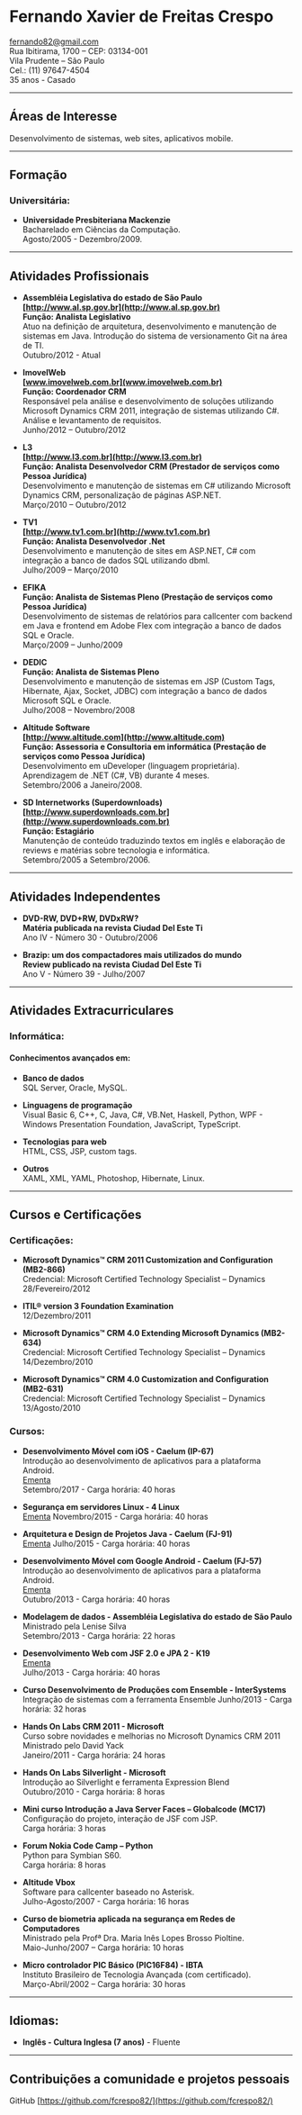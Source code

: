 # Fernando Xavier de Freitas Crespo

[fernando82@gmail.com](fernando82@gmail.com)  
Rua Ibitirama, 1700 – CEP: 03134-001  
Vila Prudente – São Paulo  
Cel.: (11) 97647-4504  
35 anos - Casado  


***
## Áreas de Interesse

Desenvolvimento de sistemas, web sites, aplicativos mobile.

***
## Formação

### Universitária:

* **Universidade Presbiteriana Mackenzie**  
Bacharelado em Ciências da Computação.  
Agosto/2005 - Dezembro/2009.  

***
## Atividades Profissionais

* **Assembléia Legislativa do estado de São Paulo  
[http://www.al.sp.gov.br](http://www.al.sp.gov.br)**  
**Função: Analista Legislativo**  
Atuo na definição de arquitetura, desenvolvimento e manutenção de sistemas em Java. Introdução do sistema de versionamento Git na área de TI.    
Outubro/2012 - Atual  

* **ImovelWeb  
[www.imovelweb.com.br](www.imovelweb.com.br)**  
**Função: Coordenador CRM**  
Responsável pela análise e desenvolvimento de soluções utilizando Microsoft Dynamics CRM 2011, integração de sistemas utilizando C#. Análise e levantamento de requisitos.  
Junho/2012 – Outubro/2012  

* **L3  
[http://www.l3.com.br](http://www.l3.com.br)**  
**Função: Analista Desenvolvedor CRM (Prestador de serviços como Pessoa Jurídica)**  
Desenvolvimento e manutenção de sistemas em C# utilizando Microsoft Dynamics CRM, personalização de páginas ASP.NET.  
Março/2010 – Outubro/2012  

* **TV1  
[http://www.tv1.com.br](http://www.tv1.com.br)**  
**Função: Analista Desenvolvedor .Net**  
Desenvolvimento e manutenção de sites em ASP.NET, C# com integração a banco de dados SQL utilizando dbml.  
Julho/2009 – Março/2010  

* **EFIKA**  
**Função: Analista de Sistemas Pleno (Prestação de serviços como Pessoa Jurídica)**  
Desenvolvimento de sistemas de relatórios para callcenter com backend em Java e frontend em Adobe Flex com integração a banco de dados SQL e Oracle.  
Março/2009 – Junho/2009  

* **DEDIC**  
**Função: Analista de Sistemas Pleno**  
Desenvolvimento e manutenção de sistemas em JSP (Custom Tags, Hibernate, Ajax, Socket, JDBC) com integração a banco de dados Microsoft SQL e Oracle.  
Julho/2008 – Novembro/2008  

* **Altitude Software  
[http://www.altitude.com](http://www.altitude.com)**  
**Função: Assessoria e Consultoria em informática (Prestação de serviços como Pessoa Jurídica)**  
Desenvolvimento em uDeveloper (linguagem proprietária). Aprendizagem de .NET (C#, VB) durante 4 meses.  
Setembro/2006 a Janeiro/2008.  

* **SD Internetworks (Superdownloads)  
[http://www.superdownloads.com.br](http://www.superdownloads.com.br)**  
**Função: Estagiário**  
Manutenção de conteúdo traduzindo textos em inglês e elaboração de reviews e matérias sobre tecnologia e informática.  
Setembro/2005 a Setembro/2006.  

***
## Atividades Independentes

* **DVD-RW, DVD+RW, DVDxRW?**  
**Matéria publicada na revista Ciudad Del Este Ti**  
Ano IV - Número 30 - Outubro/2006  

* **Brazip: um dos compactadores mais utilizados do mundo**  
**Review publicado na revista Ciudad Del Este Ti**  
Ano V - Número 39 - Julho/2007  

***
## Atividades Extracurriculares

### Informática:
#### Conhecimentos avançados em:
* **Banco de dados**  
SQL Server, Oracle, MySQL.  

* **Linguagens de programação**  
Visual Basic 6, C++, C, Java, C#, VB.Net, Haskell, Python, WPF - Windows Presentation Foundation, JavaScript, TypeScript.  

* **Tecnologias para web**  
HTML, CSS, JSP, custom tags.  

* **Outros**  
XAML, XML, YAML, Photoshop, Hibernate, Linux.  

***
## Cursos e Certificações

### Certificações:

* **Microsoft Dynamics™ CRM 2011 Customization and Configuration (MB2-866)**  
Credencial: Microsoft Certified Technology Specialist – Dynamics  
28/Fevereiro/2012  

* **ITIL® version 3 Foundation Examination**  
12/Dezembro/2011  

* **Microsoft Dynamics™ CRM 4.0 Extending Microsoft Dynamics (MB2-634)**  
Credencial: Microsoft Certified Technology Specialist – Dynamics  
14/Dezembro/2010  

* **Microsoft Dynamics™ CRM 4.0 Customization and Configuration (MB2-631)**  
Credencial: Microsoft Certified Technology Specialist – Dynamics  
13/Agosto/2010  

### Cursos:

* **Desenvolvimento Móvel com iOS - Caelum (IP-67)**  
Introdução ao desenvolvimento de aplicativos para a plataforma Android.  
[Ementa](https://www.caelum.com.br/curso-ios-iphone-ipad/#ementa)  
Setembro/2017 - Carga horária: 40 horas 
 
* **Segurança em servidores Linux - 4 Linux**  
[Ementa](https://www.4linux.com.br/curso/seguranca-em-servidores-linux)
Novembro/2015 - Carga horária: 40 horas 

* **Arquitetura e Design de Projetos Java - Caelum (FJ-91)**  
[Ementa](https://www.caelum.com.br/curso-arquitetura-java/#ementa)
Julho/2015 - Carga horária: 40 horas 

* **Desenvolvimento Móvel com Google Android - Caelum (FJ-57)**  
Introdução ao desenvolvimento de aplicativos para a plataforma Android.  
[Ementa](https://www.caelum.com.br/curso-android/#ementa)  
Outubro/2013 - Carga horária: 40 horas  

* **Modelagem de dados - Assembléia Legislativa do estado de São Paulo**  
Ministrado pela Lenise Silva  
Setembro/2013 - Carga horária: 22 horas  

* **Desenvolvimento Web com JSF 2.0 e JPA 2 - K19**  
[Ementa](http://www.k19.com.br/cursos/desenvolvimento-web-com-jsf2-e-jpa2#ementa)  
Julho/2013 - Carga horária: 40 horas

* **Curso Desenvolvimento de Produções com Ensemble - InterSystems**  
Integração de sistemas com a ferramenta Ensemble
Junho/2013 - Carga horária: 32 horas

* **Hands On Labs CRM 2011 - Microsoft**  
Curso sobre novidades e melhorias no Microsoft Dynamics CRM 2011  
Ministrado pelo David Yack  
Janeiro/2011 - Carga horária: 24 horas  

* **Hands On Labs Silverlight - Microsoft**  
Introdução ao Silverlight e ferramenta Expression Blend  
Outubro/2010 - Carga horária: 8 horas  

* **Mini curso Introdução a Java Server Faces – Globalcode (MC17)**    
Configuração do projeto, interação de JSF com JSP.  
Carga horária: 3 horas  

* **Forum Nokia Code Camp – Python**  
Python para Symbian S60.  
Carga horária: 8 horas  

* **Altitude Vbox**  
Software para callcenter baseado no Asterisk.  
Julho-Agosto/2007 - Carga horária: 16 horas  

* **Curso de biometria aplicada na segurança em Redes de Computadores**  
Ministrado pela Profª Dra. Maria Inês Lopes Brosso Pioltine.  
Maio-Junho/2007 – Carga horária: 10 horas  

* **Micro controlador PIC Básico (PIC16F84) - IBTA**  
Instituto Brasileiro de Tecnologia Avançada (com certificado).  
Março-Abril/2002 – Carga horária: 30 horas  

***
## Idiomas:
* **Inglês - Cultura Inglesa (7 anos)** - Fluente

***
## Contribuições a comunidade e projetos pessoais

GitHub [https://github.com/fcrespo82/](https://github.com/fcrespo82/)
